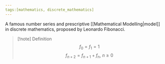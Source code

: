 ```yaml
---
tags:[mathematics, discrete_mathematics]
---
```

A famous number series and prescriptive [[Mathematical Modelling|model]] in discrete mathematics, proposed by Leonardo Fibonacci.

>[!note] Definition
>$$f_{0}=f_{1}=1$$
>$$f_{n+2}=f_{n+1}+f_{n},\: n \geq 0$$